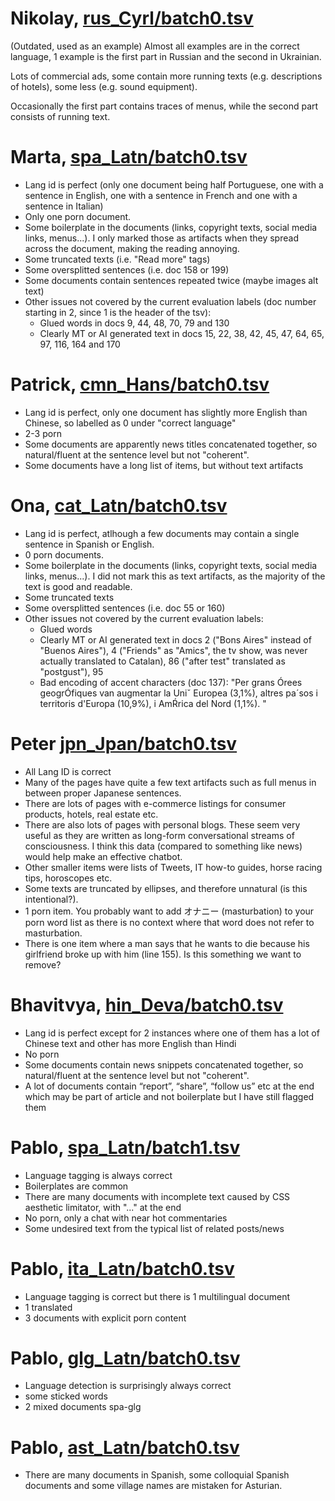 # Nikolay, [rus_Cyrl/batch0.tsv](../annot_round1/rus_Cyrl/batch0.tsv)

(Outdated, used as an example)
Almost all examples are in the correct language, 1 example is the first part in Russian and the second in Ukrainian. 

Lots of commercial ads, some contain more running texts (e.g. descriptions of hotels), some less (e.g. sound equipment).

Occasionally the first part contains traces of menus, while the second part consists of running text.

# Marta, [spa_Latn/batch0.tsv](../annot_round1/spa_Latn/batch0.tsv)

* Lang id is perfect (only one document being half Portuguese, one with a sentence in English, one with a sentence in French and one with a sentence in Italian)
* Only one porn document.
* Some boilerplate in the documents (links, copyright texts, social media links, menus...). I only marked those as artifacts when they spread across the document, making the reading annoying.
* Some truncated texts (i.e. "Read more" tags) 
* Some oversplitted sentences (i.e. doc 158 or 199)
* Some documents contain sentences repeated twice (maybe images alt text)
* Other issues not covered by the current evaluation labels  (doc number starting in 2, since 1 is the header of the tsv):
  * Glued words in docs 9, 44, 48, 70, 79 and 130
  * Clearly MT or AI generated text in docs 15, 22, 38, 42, 45, 47, 64, 65, 97, 116, 164 and 170

# Patrick, [cmn_Hans/batch0.tsv](../annot_round1/cmn_Hans/batch0.tsv)

* Lang id is perfect, only one document has slightly more English than Chinese, so labelled as 0 under "correct language"
* 2-3 porn
* Some documents are apparently news titles concatenated together, so natural/fluent at the sentence level but not "coherent".
* Some documents have a long list of items, but without text artifacts

# Ona, [cat_Latn/batch0.tsv](../annot_round1/cat_Latn/batch0.tsv)
* Lang id is perfect, atlhough a few documents may contain a single sentence in Spanish or English.
* 0 porn documents.
* Some boilerplate in the documents (links, copyright texts, social media links, menus...). I did not mark this as text artifacts, as the majority of the text is good and readable.
* Some truncated texts
* Some oversplitted sentences (i.e. doc 55 or 160)
* Other issues not covered by the current evaluation labels:
  * Glued words
  * Clearly MT or AI generated text in docs 2 ("Bons Aires" instead of "Buenos Aires"), 4 ("Friends" as "Amics", the tv show, was never actually translated to Catalan), 86 ("after test" translated as "postgust"), 95
  * Bad encoding of accent characters (doc 137): "Per grans Órees geogrÓfiques van augmentar la Uniˇ Europea (3,1%), altres pa´sos i territoris d'Europa (10,9%), i AmŔrica del Nord (1,1%). "

# Peter [jpn_Jpan/batch0.tsv](../annot_round1/jpn_Jpan/batch0.tsv)

* All Lang ID is correct
* Many of the pages have quite a few text artifacts such as full menus in between proper Japanese sentences.
* There are lots of pages with e-commerce listings for consumer products, hotels, real estate etc.
* There are also lots of pages with personal blogs. These seem very useful as they are written as long-form conversational streams of consciousness. I think this data (compared to something like news) would help make an effective chatbot.
* Other smaller items were lists of Tweets, IT how-to guides, horse racing tips, horoscopes etc.
* Some texts are truncated by ellipses, and therefore unnatural (is this intentional?).
* 1 porn item. You probably want to add オナニー (masturbation) to your porn word list as there is no context where that word does not refer to masturbation.
* There is one item where a man says that he wants to die because his girlfriend broke up with him (line 155). Is this something we want to remove?


# Bhavitvya, [hin_Deva/batch0.tsv](../annot_round1/hin_Deva/batch0.tsv)

* Lang id is perfect except for 2 instances where one of them has a lot of Chinese text and other has more English than Hindi
* No porn
* Some documents contain news snippets concatenated together, so natural/fluent at the sentence level but not "coherent".
* A lot of documents contain “report”, “share”, “follow us” etc at the end which may be part of article and not boilerplate but I have still flagged them


# Pablo, [spa_Latn/batch1.tsv](../annot_round1/spa_Latn/batch1.tsv)

- Language tagging is always correct
- Boilerplates are common
- There are many documents with incomplete text caused by CSS aesthetic limitator, with "..." at the end
- No porn, only a chat with near hot commentaries
- Some undesired text from the typical list of related posts/news 

# Pablo, [ita_Latn/batch0.tsv](../annot_round1/ita_Latn/batch0.tsv)

- Language tagging is correct but there is 1 multilingual document
- 1 translated
- 3 documents with explicit porn content


# Pablo, [glg_Latn/batch0.tsv](../annot_round1/glg_Latn/batch0.tsv)

- Language detection is surprisingly always correct
- some sticked words
- 2 mixed documents spa-glg

# Pablo, [ast_Latn/batch0.tsv](../annot_round1/ast_Latn/batch0.tsv)

- There are many documents in Spanish, some colloquial Spanish documents and some village names are mistaken for Asturian.
